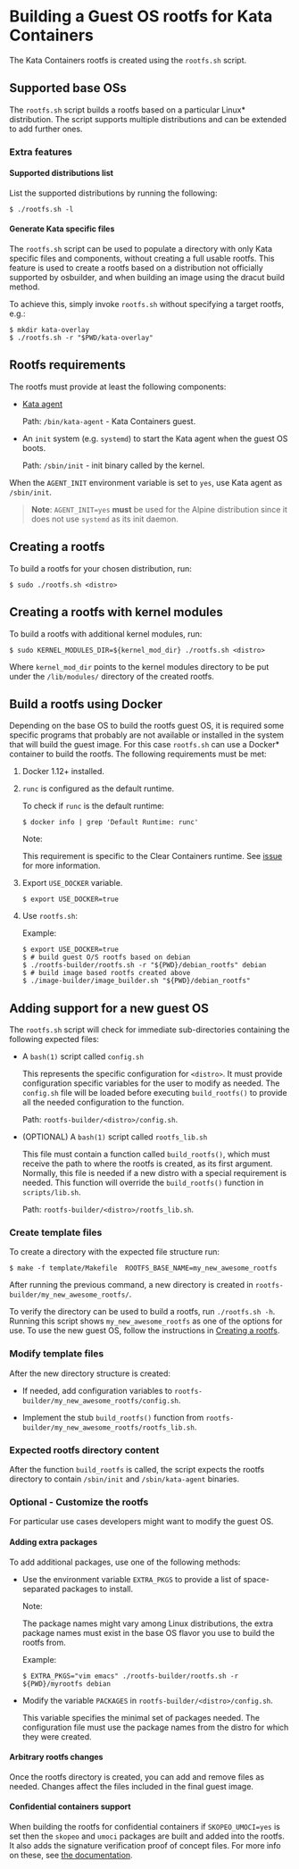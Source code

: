 # Building a Guest OS rootfs for Kata Containers

The Kata Containers rootfs is created using the `rootfs.sh` script.

## Supported base OSs

The `rootfs.sh` script builds a rootfs based on a particular Linux\*
distribution. The script supports multiple distributions and can be extended
to add further ones.

### Extra features

#### Supported distributions list

List the supported distributions by running the following:
```
$ ./rootfs.sh -l
```

#### Generate Kata specific files
The `rootfs.sh` script can be used to populate a directory with only Kata specific files and
components, without creating a full usable rootfs.
This feature is used to create a rootfs based on a distribution not officially
supported by osbuilder, and when building an image using the dracut build method.

To achieve this, simply invoke `rootfs.sh` without specifying a target rootfs, e.g.:
```
$ mkdir kata-overlay
$ ./rootfs.sh -r "$PWD/kata-overlay"
```

## Rootfs requirements

The rootfs must provide at least the following components:

- [Kata agent](../../../src/agent)

  Path: `/bin/kata-agent` - Kata Containers guest.

- An `init` system (e.g. `systemd`) to start the Kata agent
  when the guest OS boots.

  Path: `/sbin/init` - init binary called by the kernel.

When the `AGENT_INIT` environment variable is set to `yes`, use Kata agent as `/sbin/init`.

> **Note**: `AGENT_INIT=yes` **must** be used for the Alpine distribution
> since it does not use `systemd` as its init daemon.

## Creating a rootfs

To build a rootfs for your chosen distribution, run:

```
$ sudo ./rootfs.sh <distro>
```

## Creating a rootfs with kernel modules

To build a rootfs with additional kernel modules, run:
```
$ sudo KERNEL_MODULES_DIR=${kernel_mod_dir} ./rootfs.sh <distro>
```
Where `kernel_mod_dir` points to the kernel modules directory to be put under the
`/lib/modules/` directory of the created rootfs.

## Build a rootfs using Docker

Depending on the base OS to build the rootfs guest OS, it is required some
specific programs that probably are not available or installed in the system
that will build the guest image. For this case `rootfs.sh` can use
a Docker\* container to build the rootfs. The following requirements
must be met:

1. Docker 1.12+ installed.

2. `runc` is configured as the default runtime.

   To check if `runc` is the default runtime:

   ```
   $ docker info | grep 'Default Runtime: runc'
   ```

   Note:

   This requirement is specific to the Clear Containers runtime.
   See [issue](https://github.com/clearcontainers/runtime/issues/828) for
   more information.

3. Export `USE_DOCKER` variable.

   ```
   $ export USE_DOCKER=true
   ```

4. Use `rootfs.sh`:

   Example:
   ```
   $ export USE_DOCKER=true
   $ # build guest O/S rootfs based on debian
   $ ./rootfs-builder/rootfs.sh -r "${PWD}/debian_rootfs" debian
   $ # build image based rootfs created above
   $ ./image-builder/image_builder.sh "${PWD}/debian_rootfs"
   ```

## Adding support for a new guest OS

The `rootfs.sh` script will check for immediate sub-directories
containing the following expected files:

- A `bash(1)` script called `config.sh`

  This represents the specific configuration for `<distro>`. It must
  provide configuration specific variables for the user to modify as needed.
  The `config.sh` file will be loaded before executing `build_rootfs()` to
  provide all the needed configuration to the function.

  Path: `rootfs-builder/<distro>/config.sh`.

- (OPTIONAL) A `bash(1)` script called `rootfs_lib.sh`

  This file must contain a function called `build_rootfs()`, which must
  receive the path to where the rootfs is created, as its first argument.
  Normally, this file is needed if a new distro with a special requirement
  is needed. This function will override the `build_rootfs()` function in
  `scripts/lib.sh`.

  Path: `rootfs-builder/<distro>/rootfs_lib.sh`.

### Create template files

To create a directory with the expected file structure run:

```
$ make -f template/Makefile  ROOTFS_BASE_NAME=my_new_awesome_rootfs
```

After running the previous command, a new directory is created in
`rootfs-builder/my_new_awesome_rootfs/`.


To verify the directory can be used to build a rootfs, run `./rootfs.sh -h`.
Running this script shows `my_new_awesome_rootfs` as one of the options for
use. To use the new guest OS, follow the instructions in [Creating a rootfs](#creating-a-rootfs).

### Modify template files

After the new directory structure is created:

- If needed, add configuration variables to
  `rootfs-builder/my_new_awesome_rootfs/config.sh`.

- Implement the stub `build_rootfs()` function from
  `rootfs-builder/my_new_awesome_rootfs/rootfs_lib.sh`.

### Expected rootfs directory content

After the function `build_rootfs` is called, the script expects the
rootfs directory to contain `/sbin/init` and `/sbin/kata-agent` binaries.

### Optional - Customize the rootfs

For particular use cases developers might want to modify the guest OS.

#### Adding extra packages

To add additional packages, use one of the following methods:

- Use the environment variable `EXTRA_PKGS` to provide a list of space-separated
  packages to install.

  Note:

  The package names might vary among Linux distributions, the extra
  package names must exist in the base OS flavor you use to build the
  rootfs from.

  Example:

  ```
  $ EXTRA_PKGS="vim emacs" ./rootfs-builder/rootfs.sh -r ${PWD}/myrootfs debian
  ```

- Modify the variable `PACKAGES` in `rootfs-builder/<distro>/config.sh`.

  This variable specifies the minimal set of packages needed. The
  configuration file must use the package names from the distro for which they
  were created.

#### Arbitrary rootfs changes

Once the rootfs directory is created, you can add and remove files as
needed. Changes affect the files included in the final guest image.

#### Confidential containers support

When building the rootfs for confidential containers if `SKOPEO_UMOCI=yes` is set then the `skopeo` and `umoci`
packages are built and added into the rootfs. It also adds the signature verification proof of concept files.
For more info on these, see [the documentation](signed-container-artifacts/README.md).
